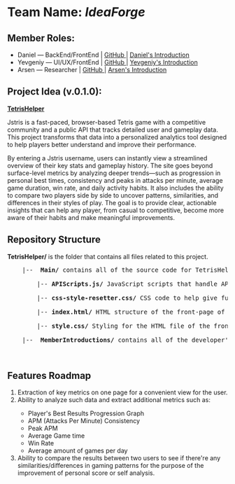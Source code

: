 <h1>Team Name: <i>IdeaForge</i></h1>

<h2>Member Roles:</h2>
<ul>
	<li>Daniel — BackEnd/FrontEnd | <a href="https://github.com/AtomicRecall/">GitHub </a> | <a href="https://github.com/yevexe/3140ProjectsRepo/blob/main/TetrisHelper/MemberIntroductions/Daniel/SelfIntroduction.html">Daniel's Introduction</a></li>
	<li>Yevgeniy — UI/UX/FrontEnd | <a href="https://github.com/yevexe/">GitHub </a> | <a href="https://github.com/yevexe/3140ProjectsRepo/blob/main/TetrisHelper/MemberIntroductions/Yevgeniy/index.html">Yevgeniy's Introduction</a></li>
	<li>Arsen — Researcher | <a href="https://github.com/YaArsen">GitHub </a> | <a href= "https://github.com/yevexe/3140ProjectsRepo/blob/main/TetrisHelper/MemberIntroductions/Arsen/index.html">Arsen's Introduction</a></li>
</ul>

<h2>Project Idea <b>(v.0.1.0)</b>:</h2>
<p><b><a href="https://yevexe.github.io/3140ProjectsRepo/TetrisHelper/main/index.html">TetrisHelper</a></b></p>
<p>Jstris is a fast-paced, browser-based Tetris game with a competitive community and a public API that tracks detailed user and gameplay data. This project transforms that data into a personalized analytics tool designed to help players better understand and improve their performance.

By entering a Jstris username, users can instantly view a streamlined overview of their key stats and gameplay history. The site goes beyond surface-level metrics by analyzing deeper trends—such as progression in personal best times, consistency and peaks in attacks per minute, average game duration, win rate, and daily activity habits. It also includes the ability to compare two players side by side to uncover patterns, similarities, and differences in their styles of play. The goal is to provide clear, actionable insights that can help any player, from casual to competitive, become more aware of their habits and make meaningful improvements.</p>

<h2>Repository Structure</h2>
<p>
	<b>TetrisHelper/</b> is the folder that contains all files related to this project.<br> 
	<pre>
	|-- <b>&nbsp;Main/</b> contains all of the source code for TetrisHelper.<br>
		|--<b>&nbsp;APIScripts.js/</b> JavaScript scripts that handle API calls to Jstris's API and handles pushing that info to the front end.<br>
		|--<b>&nbsp;css-style-resetter.css/</b> CSS code to help give further control to how the browser renders the website.<br>
		|--<b>&nbsp;index.html/</b> HTML structure of the front-page of Tetris Helper.<br>
		|--<b>&nbsp;style.css/</b> Styling for the HTML file of the front-page.<br>
	|-- <b>&nbsp;MemberIntroductions/</b> contains all of the developer's introductions. <br>
	</pre>

 <h2>Features Roadmap</h2>
 <ol>
	 <li>Extraction of key metrics on one page for a convenient view for the user.</li>
	 <li>Ability to analyze such data and extract additional metrics such as:</li>
	 	<ul>
			<li>Player's Best Results Progression Graph</li>
			<li>APM (Attacks Per Minute) Consistency</li>
			<li>Peak APM</li>
			<li>Average Game time</li>
			<li>Win Rate</li>
			<li>Average amount of games per day</li>
		</ul>
	 <li>Ability to compare the results between two users to see if there're any 
		 similarities/differences in gaming patterns for the purpose of the 
		 improvement of personal score or self analysis.</li>
 </ol>
</p>
